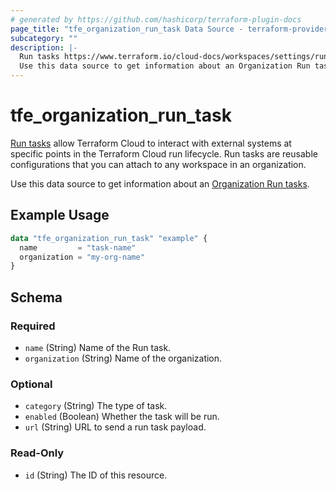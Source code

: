 ```yaml
---
# generated by https://github.com/hashicorp/terraform-plugin-docs
page_title: "tfe_organization_run_task Data Source - terraform-provider-tfe"
subcategory: ""
description: |-
  Run tasks https://www.terraform.io/cloud-docs/workspaces/settings/run-tasks allow Terraform Cloud to interact with external systems at specific points in the Terraform Cloud run lifecycle. Run tasks are reusable configurations that you can attach to any workspace in an organization.
  Use this data source to get information about an Organization Run tasks https://www.terraform.io/cloud-docs/workspaces/settings/run-tasks#creating-a-run-task.
---
```


# tfe_organization_run_task

[Run tasks](https://www.terraform.io/cloud-docs/workspaces/settings/run-tasks) allow Terraform Cloud to interact with external systems at specific points in the Terraform Cloud run lifecycle. Run tasks are reusable configurations that you can attach to any workspace in an organization.

Use this data source to get information about an [Organization Run tasks](https://www.terraform.io/cloud-docs/workspaces/settings/run-tasks#creating-a-run-task).

## Example Usage 

```terraform
data "tfe_organization_run_task" "example" {
  name         = "task-name"
  organization = "my-org-name"
}
```

<!-- schema generated by tfplugindocs -->
## Schema

### Required

- `name` (String) Name of the Run task.
- `organization` (String) Name of the organization.

### Optional

- `category` (String) The type of task.
- `enabled` (Boolean) Whether the task will be run.
- `url` (String) URL to send a run task payload.

### Read-Only

- `id` (String) The ID of this resource.

